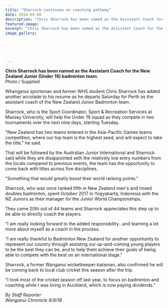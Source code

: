 ```yaml
---
title: "Sharrock continues on coaching pathway"
date: 2018-09-08
description: "Chris Sharrock has been named as the Assistant Coach for the NZ Junior (Under 19) badminton team..."
featured-image: 
excerpt: "Chris Sharrock has been named as the Assistant Coach for the New Zealand Junior (Under 19) badminton team."
image_gallery:
	
	
	
	
	
---
```


<p><strong>Chris Sharrock has been named as the Assistant Coach for the New Zealand Junior (Under 19) badminton team.</strong><br />Photo / Supplied</p>
<p class="element element-paragraph">Whanganui sportsman and former WHS student Chris Sharrock has added another accolade to his resume as he departs Saturday for Perth as the assistant coach of the New Zealand Junior Badminton team.</p>
<p class="element element-paragraph">Sharrock, who is the Sport Coordinator, Sport &amp; Recreation Services at Massey University, will help the Under 19 squad as they compete in two tournaments over the next nine days, starting Tuesday.</p>
<p class="element element-paragraph">"New Zealand has two teams entered in the Asia-Pacific Games teams competition, where our top team is the highest seed, and will expect to take the title," he said.</p>
<p class="element element-paragraph">That will be followed by the Australian Junior International and Sharrock said while they are disappointed with the relatively low entry numbers from the locals compared to previous events, the team has the opportunity to come back with titles across five disciplines.</p>
<p class="element element-paragraph">"Something that would greatly boost their world ranking points."</p>
<p class="element element-paragraph">Sharrock, who was once ranked fifth in New Zealand men's and mixed doubles badminton, spent October 2017 in Yogyakarta, Indonesia with the NZ Juniors as their manager for the Junior World Championships.</p>
<p class="element element-paragraph">They came 20th out of 44 teams and Sharrock appreciates this step up to be able to directly coach the players.</p>
<p class="element element-paragraph">"I am really looking forward to the added responsibility...and learning a lot more about myself as a coach in the process.</p>
<p class="element element-paragraph">"I am really thankful to Badminton New Zealand for another opportunity to represent our country through assisting our up-and-coming young players to be the best they can be, and to help them achieve their goals of being able to compete with the best on an international stage."</p>
<p class="element element-paragraph">Sharrock, a former Wanganui wicketkeeper-batsman, also confirmed he will be coming back to local club cricket this season after the trip.</p>
<p class="element element-paragraph">"I took most of the cricket season off last year, to focus on badminton and coaching while I was living in Auckland, which is now paying dividends."</p>
<p class="element element-paragraph"><em>By Staff Reporter</em><br /><em>Wanganui Chronicle 8/9/18</em></p>

